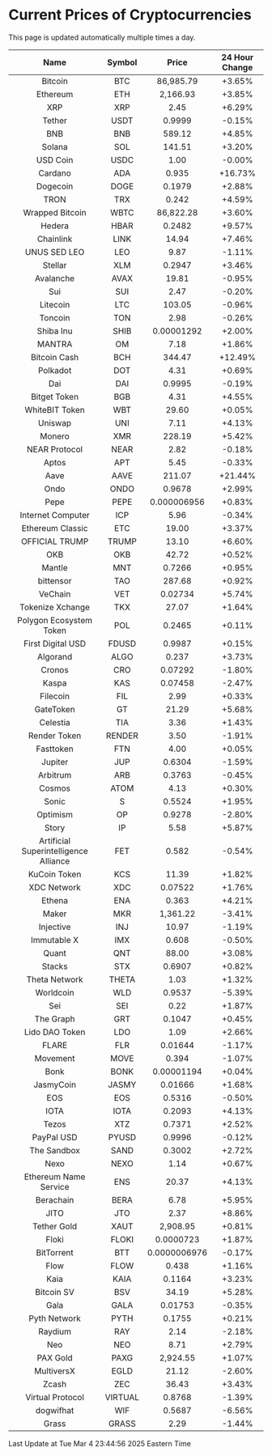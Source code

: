 # Current Prices of Cryptocurrencies
This page is updated automatically multiple times a day.

| Name | Symbol | Price | 24 Hour Change |
| :---: |:---:| :---: | :---: |
| Bitcoin | BTC | 86,985.79 | +3.65% |
| Ethereum | ETH | 2,166.93 | +3.85% |
| XRP | XRP | 2.45 | +6.29% |
| Tether | USDT | 0.9999 | -0.15% |
| BNB | BNB | 589.12 | +4.85% |
| Solana | SOL | 141.51 | +3.20% |
| USD Coin | USDC | 1.00 | -0.00% |
| Cardano | ADA | 0.935 | +16.73% |
| Dogecoin | DOGE | 0.1979 | +2.88% |
| TRON | TRX | 0.242 | +4.59% |
| Wrapped Bitcoin | WBTC | 86,822.28 | +3.60% |
| Hedera | HBAR | 0.2482 | +9.57% |
| Chainlink | LINK | 14.94 | +7.46% |
| UNUS SED LEO | LEO | 9.87 | -1.11% |
| Stellar | XLM | 0.2947 | +3.46% |
| Avalanche | AVAX | 19.81 | -0.95% |
| Sui | SUI | 2.47 | -0.20% |
| Litecoin | LTC | 103.05 | -0.96% |
| Toncoin | TON | 2.98 | -0.26% |
| Shiba Inu | SHIB | 0.00001292 | +2.00% |
| MANTRA | OM | 7.18 | +1.86% |
| Bitcoin Cash | BCH | 344.47 | +12.49% |
| Polkadot | DOT | 4.31 | +0.69% |
| Dai | DAI | 0.9995 | -0.19% |
| Bitget Token | BGB | 4.31 | +4.55% |
| WhiteBIT Token | WBT | 29.60 | +0.05% |
| Uniswap | UNI | 7.11 | +4.13% |
| Monero | XMR | 228.19 | +5.42% |
| NEAR Protocol | NEAR | 2.82 | -0.18% |
| Aptos | APT | 5.45 | -0.33% |
| Aave | AAVE | 211.07 | +21.44% |
| Ondo | ONDO | 0.9678 | +2.99% |
| Pepe | PEPE | 0.000006956 | +0.83% |
| Internet Computer | ICP | 5.96 | -0.34% |
| Ethereum Classic | ETC | 19.00 | +3.37% |
| OFFICIAL TRUMP | TRUMP | 13.10 | +6.60% |
| OKB | OKB | 42.72 | +0.52% |
| Mantle | MNT | 0.7266 | +0.95% |
| bittensor | TAO | 287.68 | +0.92% |
| VeChain | VET | 0.02734 | +5.74% |
| Tokenize Xchange | TKX | 27.07 | +1.64% |
| Polygon Ecosystem Token | POL | 0.2465 | +0.11% |
| First Digital USD | FDUSD | 0.9987 | +0.15% |
| Algorand | ALGO | 0.237 | +3.73% |
| Cronos | CRO | 0.07292 | -1.80% |
| Kaspa | KAS | 0.07458 | -2.47% |
| Filecoin | FIL | 2.99 | +0.33% |
| GateToken | GT | 21.29 | +5.68% |
| Celestia | TIA | 3.36 | +1.43% |
| Render Token | RENDER | 3.50 | -1.91% |
| Fasttoken | FTN | 4.00 | +0.05% |
| Jupiter | JUP | 0.6304 | -1.59% |
| Arbitrum | ARB | 0.3763 | -0.45% |
| Cosmos | ATOM | 4.13 | +0.30% |
| Sonic | S | 0.5524 | +1.95% |
| Optimism | OP | 0.9278 | -2.80% |
| Story | IP | 5.58 | +5.87% |
| Artificial Superintelligence Alliance | FET | 0.582 | -0.54% |
| KuCoin Token | KCS | 11.39 | +1.82% |
| XDC Network | XDC | 0.07522 | +1.76% |
| Ethena | ENA | 0.363 | +4.21% |
| Maker | MKR | 1,361.22 | -3.41% |
| Injective | INJ | 10.97 | -1.19% |
| Immutable X | IMX | 0.608 | -0.50% |
| Quant | QNT | 88.00 | +3.08% |
| Stacks | STX | 0.6907 | +0.82% |
| Theta Network | THETA | 1.03 | +1.32% |
| Worldcoin | WLD | 0.9537 | -5.39% |
| Sei | SEI | 0.22 | +1.87% |
| The Graph | GRT | 0.1047 | +0.45% |
| Lido DAO Token | LDO | 1.09 | +2.66% |
| FLARE | FLR | 0.01644 | -1.17% |
| Movement | MOVE | 0.394 | -1.07% |
| Bonk | BONK | 0.00001194 | +0.04% |
| JasmyCoin | JASMY | 0.01666 | +1.68% |
| EOS | EOS | 0.5316 | -0.50% |
| IOTA | IOTA | 0.2093 | +4.13% |
| Tezos | XTZ | 0.7371 | +2.52% |
| PayPal USD | PYUSD | 0.9996 | -0.12% |
| The Sandbox | SAND | 0.3002 | +2.72% |
| Nexo | NEXO | 1.14 | +0.67% |
| Ethereum Name Service | ENS | 20.37 | +4.13% |
| Berachain | BERA | 6.78 | +5.95% |
| JITO | JTO | 2.37 | +8.86% |
| Tether Gold | XAUT | 2,908.95 | +0.81% |
| Floki | FLOKI | 0.0000723 | +1.87% |
| BitTorrent | BTT | 0.0000006976 | -0.17% |
| Flow | FLOW | 0.438 | +1.16% |
| Kaia | KAIA | 0.1164 | +3.23% |
| Bitcoin SV | BSV | 34.19 | +5.28% |
| Gala | GALA | 0.01753 | -0.35% |
| Pyth Network | PYTH | 0.1755 | +0.21% |
| Raydium | RAY | 2.14 | -2.18% |
| Neo | NEO | 8.71 | +2.79% |
| PAX Gold | PAXG | 2,924.55 | +1.07% |
| MultiversX | EGLD | 21.12 | -2.60% |
| Zcash | ZEC | 36.43 | +3.43% |
| Virtual Protocol | VIRTUAL | 0.8768 | -1.39% |
| dogwifhat | WIF | 0.5687 | -6.56% |
| Grass | GRASS | 2.29 | -1.44% |

Last Update at Tue Mar  4 23:44:56 2025 Eastern Time